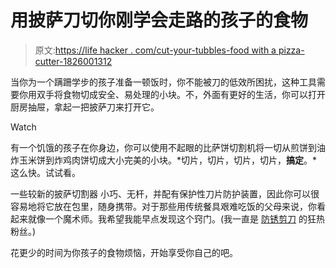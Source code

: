 # 用披萨刀切你刚学会走路的孩子的食物

> 原文:[https://life hacker . com/cut-your-tubbles-food with a pizza-cutter-1826001312](https://lifehacker.com/cut-your-toddlers-food-with-a-pizza-cutter-1826001312)

当你为一个蹒跚学步的孩子准备一顿饭时，你不能被刀的低效所困扰，这种工具需要你用双手将食物切成安全、易处理的小块。不，外面有更好的生活，你可以打开厨房抽屉，拿起一把披萨刀来打开它。

Watch

有一个饥饿的孩子在你身边，你可以使用不起眼的比萨饼切割机将一切从煎饼到油炸玉米饼到炸鸡肉饼切成大小完美的小块。*切片，切片，切片，切片，**搞定**。*这么快。试试看。

一些较新的披萨切割器 小巧、无杆，并配有保护性刀片防护装置，因此你可以很容易地将它放在包里，随身携带。对于那些用传统餐具艰难吃饭的父母来说，你看起来就像一个魔术师。我希望我能早点发现这个窍门。(我一直是 [防锈剪刀](https://www.amazon.com/Piyo-830465P-Piyopiyo-Multipurpose-Scissors/dp/B009YZW906?asc_campaign=InlineText&asc_refurl=https://lifehacker.com/cut-your-toddlers-food-with-a-pizza-cutter-1826001312&asc_source=&tag=kinjalifehackerlink-20) 的狂热粉丝。)

花更少的时间为你孩子的食物烦恼，开始享受你自己的吧。